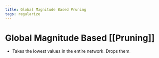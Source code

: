 ```yaml
---
title: Global Magnitude Based Pruning
tags: regularize
---
```


# Global Magnitude Based [[Pruning]]
- Takes the lowest values in the entire network. Drops them.








































































